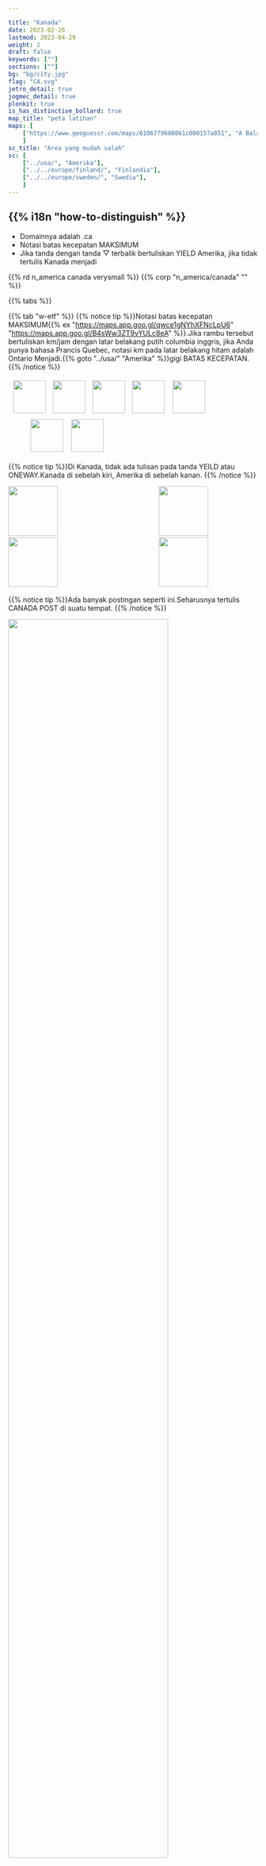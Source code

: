 ```yaml
---

title: "Kanada"
date: 2023-02-26
lastmod: 2023-04-29
weight: 2
draft: false
keywords: [""]
sections: [""]
bg: "bg/city.jpg"
flag: "CA.svg"
jetro_detail: true
jogmec_detail: true
plonkit: true
is_has_distinctive_bollard: true
map_title: "peta latihan"
maps: [
    ["https://www.geoguessr.com/maps/61067f9608061c000157a851", "A Balanced Canada"],
    ]
sc_title: "Area yang mudah salah"
sc: [
    ["../usa/", "Amerika"],
    ["../../europe/finland/", "Finlandia"],
    ["../../europe/sweden/", "Swedia"],
    ]
---
```


<div class="main-desciption country-description">
    <h2 class="section-title">{{% i18n "how-to-distinguish" %}}</h2>
    <ul class="rule-list">
        <li>Domainnya adalah <span class="quiz">.ca</span></li>
        <li>Notasi batas kecepatan <span class="quiz">MAKSIMUM</span></li>
        <li>Jika tanda dengan tanda ▽ terbalik bertuliskan YIELD <span class="quiz">Amerika</span>, jika tidak tertulis <span class="quiz">Kanada</span> menjadi</li>
    </ul>
    {{% rd n_america canada verysmall %}}
    {{% corp "n_america/canada" "" %}}
</div>

{{% tabs %}}

{{% tab "w-etf" %}}
{{% notice tip %}}Notasi batas kecepatan <span class="quiz">MAKSIMUM</span>{{% ex "https://maps.app.goo.gl/qwce1gNYhXFNcLpU6" "https://maps.app.goo.gl/B4sWw3ZT9vYULc8eA" %}}.Jika rambu tersebut bertuliskan km/jam dengan latar belakang putih <span class="quiz">columbia inggris</span>, jika Anda punya bahasa Prancis <span class="quiz">Quebec</span>, notasi km pada latar belakang hitam adalah <span class="quiz">Ontario</span> Menjadi.{{% goto "../usa/" "Amerika" %}}gigi <span class="quiz">BATAS KECEPATAN</span>.
{{% /notice %}}
<div class="googlemap-if unclickable">
<div class="googlemap-if" style="margin:5px;">
<img src="/rule/n_america/canada/r/CA-ON_road_sign_Rb-001-050.svg" width="66px" style="margin:5px">
<img src="/rule/n_america/canada/r/canada-sp-bc.png" width="66px" style="margin:5px">
<img src="/rule/n_america/canada/CA-QC_road_sign_P-070-4-40.svg" width="66px" style="margin:5px">
<img src="/rule/n_america/canada/r/sp-on.svg" width="66px" style="margin:5px">
<img src="/rule/n_america/canada/canada-sp-nu.png" width="66px" style="margin:5px 40px 7px 7px">
<img src="/rule/n_america/usa/r/MUTCD_R2-1.svg" width="66px" style="margin:5px 7px 7px 40px">
<img src="/rule/n_america/usa/r/sp-oregon.png" width="66px" style="margin:5px">
</div>

</div>

{{% notice tip %}}Di Kanada, tidak ada tulisan pada tanda YEILD atau ONEWAY.Kanada di sebelah kiri, Amerika di sebelah kanan.
{{% /notice %}}
<div class="googlemap-if unclickable">
<img src="/rule/n_america/canada/r/CA-MUTCDC_RA-002.svg" width="100px" style="margin-right:100px">
<img src="/rule/n_america/usa/r/MUTCD_R1-2.svg" width="100px" style="margin-left:100px">
</div>
<div class="googlemap-if unclickable">
<img src="/rule/n_america/canada/r/oneway.svg" width="100px" style="margin-right:100px">
<img src="/rule/n_america/usa/r/oneway.svg" width="100px" style="margin-left:100px">
</div>

{{% notice tip %}}Ada banyak postingan seperti ini.Seharusnya tertulis CANADA POST di suatu tempat.
{{% /notice %}}
<div class="googlemap-if no-margin unclickable">
<img src="/rule/n_america/canada/canadapostcommunitymailboxes9.jpg" width="80%" />
<img src="/rule/n_america/canada/canadapostcommunitymailboxes5.jpg" width="250px" />
<img src="/rule/n_america/canada/canadapostmailbox.jpg" width="250px" />
</div>

{{% notice tip %}}Ada tanda yang bentuknya seperti papan catur{{% ex "https://goo.gl/maps/H4Cp8txV2x2FRdxa6" %}}.
{{% /notice %}}

<div class="googlemap-if unclickable no-margin">
<img src="/rule/n_america/canada/opeongo_road_signs.jpg" width="90%" />
</div>

<div class="googlemap-if unclickable">
<img src="/rule/n_america/canada/CA-QC_road_sign_D-280.svg" width="130px" style="margin-right:20px">
<img src="/rule/n_america/canada/Ontario_Wa-8LR.svg" width="130px" style="margin-right:20px">
<img src="/rule/n_america/canada/Ontario_Wa-8R.svg" width="130px" style="margin-right:20px">
</div>

{{% notice tip %}}Bank yang ditulis sebagai TD berafiliasi dengan Toronto-Dominion Bank.RBC adalah singkatan dari Royal Bank of Canada.Mereka masing-masing merupakan ukuran aset terbesar ke-2 dan ke-1 di Jepang.
{{% /notice %}}
<div class="googlemap-if">
<a data-flickr-embed="true" href="https://www.flickr.com/photos/57156785@N02/44243680621/in/photolist-2apEqPF-2k3u5Vp-2k5nE34-2iy4iAq-zfK741-2b4g1hd-8ofxdx-6pVbre-6pZkMh-2ozianU-2oc7xSn-zyqpEn-LopPat-2oG9Ts8-55vEAe-fDKLZx-LW1i9o-e4oo6a-rv5Mn1-2mWAKXU-2osbwHd-2oHCBFQ-5S6fjC-2i6uvpG-vypsm-GTJfmt-sv4XYe-2nUZ1mo-FonQSJ-6HHYJw-PykKLu-D2W89U-2nb4t6W-2nGHSa8-2o1pQuT-egNVbc-9BfMp3-FZTzNH-2okTm7A-2ntWgkb-2nwCtgd-DfXeo-hpY92-2nwpGeS-2mXGC7H-2nXgvAB-cMyfLJ-2iETZYD-2nFKhBN-2m7gnDm" title="TD Canada Trust Bank (Formerly Dominion Bank) .... 420 Bloor Street East .... Toronto, Ontario"><img src="https://live.staticflickr.com/1868/44243680621_598b1c2477_z.jpg" width="640" height="396" alt="TD Canada Trust Bank (Formerly Dominion Bank) .... 420 Bloor Street East .... Toronto, Ontario"/></a><script async src="//embedr.flickr.com/assets/client-code.js" charset="utf-8"></script>
</div>

<div class="googlemap-if unclickable">
<img src="/rule/n_america/canada/Toronto-Dominion_Bank_logo.svg" width="130px" style="margin-right:100px">
<img src="/rule/n_america/canada/RBC_Royal_Bank.svg" width="100px" style="margin-left:100px">
</div>

{{% /tab %}}
{{% tab "w-commercial" %}}

{{% notice tip %}}Kanada adalah rumah bagi banyak perusahaan menengah yang mengelola jaringan pipa minyak dan gas alam.Namun, hampir tidak terlihat di Street View (karena letaknya jauh dari jalan raya).Perusahaan perwakilannya termasuk Devon, Pembina pipeline, dan Enbridge.Mungkin juga ada perusahaan yang memproduksi pasir minyak dan gas alam, seperti Sumber Daya Alam Kanada, jika Anda pergi jauh ke pegunungan.
{{% /notice %}}

<div class="googlemap-if">
<iframe src="https://www.google.com/maps/embed?pb=!4v1680092473605!6m8!1m7!1shr6aBl_v5nMjleelgqog1Q!2m2!1d56.23560543688179!2d-120.8634784332044!3f203.7384501628231!4f-2.838224894247233!5f3.325193203789971" width="295" height="295" style="border:0;" allowfullscreen="" loading="lazy" referrerpolicy="no-referrer-when-downgrade"></iframe>
<iframe src="https://www.google.com/maps/embed?pb=!4v1681111205084!6m8!1m7!1s-UxEEFPNNm-mUb8tgXtuwQ!2m2!1d45.64246075442041!2d-73.55239018585368!3f244.4341122162465!4f6.070523922723069!5f3.325193203789971" width="295" height="295" style="border:0;" allowfullscreen="" loading="lazy" referrerpolicy="no-referrer-when-downgrade"></iframe>
<iframe src="https://www.google.com/maps/embed?pb=!4v1681111809405!6m8!1m7!1ss1cAilUaSjeVEgdmo6l1Rg!2m2!1d54.39683596741235!2d-113.5005681784792!3f282.61501806102723!4f-6.847783379797136!5f3.325193203789971" width="295" height="295" style="border:0;" allowfullscreen="" loading="lazy" referrerpolicy="no-referrer-when-downgrade"></iframe>
<iframe src="https://www.google.com/maps/embed?pb=!4v1681111872260!6m8!1m7!1shGawvDMwNEclk4vVyom39w!2m2!1d56.05702410940899!2d-118.3839628374677!3f35.51577976866718!4f-3.251675013380435!5f3.325193203789971" width="295" height="295" style="border:0;" allowfullscreen="" loading="lazy" referrerpolicy="no-referrer-when-downgrade"></iframe>
</div>
{{% /tab %}}
{{% tab "🐋" %}}

<div class="googlemap-if">
<iframe width="560" height="315" src="https://www.youtube.com/embed/M7pTe8AWvgg" title="YouTube video player" frameborder="0" allow="accelerometer; autoplay; clipboard-write; encrypted-media; gyroscope; picture-in-picture; web-share" allowfullscreen></iframe>
</div>

{{% /tab %}}
{{% /tabs %}}

<div class="main-desciption area-description">
    <h2 class="section-title">{{% i18n "narrow-down-the-area" %}}</h2>
    <ul class="rule-list">
        <li>Beberapa negara bagian mewajibkan pelat nomor di depan dan belakang, sementara negara bagian lainnya tidak.
            <ul>
                <li>Plat nomornya berwarna hijau di kedua sisinya.<span class="quiz">Manitoba</span></li>
                <li>Plat nomor keseluruhan berwarna biru <span class="quiz">ontario</span> ada kemungkinan</li>
                <li>Kiri bawah berwarna kemerahan <span class="quiz">Pulau Pangeran Edward</span>{{% ref "https://en.wikipedia.org/wiki/Vehicle_registration_plates_of_Prince_Edward_Island" "Vehicle registration plates of Prince Edward Island" %}}</li>
                <li>{{% goto "https://www.plonkit.net/canada" "halaman Kanada plonkit"%}}baru ditambahkan dan terorganisir dengan baik, jadi lihat ini untuk sisanya.</li>
            </ul>
        </li>
        <li>Daerah pegunungan terbatas</li>
    </ul>
</div>



{{% tabs %}}
{{% tab "pelat" %}}


{{% notice tip %}}
Kawasan hijau memerlukan pelat nomor depan dan belakang
{{% /notice %}}

<div class="googlemap-if">
<blockquote class="twitter-tweet"><p lang="ja" dir="ltr">Mari kita mengingat Kanada secara visual <a href="https://t.co/R4nUSLIR7D">pic.twitter.com/R4nUSLIR7D</a></p>&mdash; Masuharu.(@Masuharu_fn) <a href="https://twitter.com/masuharu_fn/status/1910957803902279869?ref_src=twsrc%5Etfw">12 April 2025</a></blockquote> <script async src="https://platform.twitter.com/widgets.js" charset="utf-8"></script>

<blockquote class="reddit-embed-bq" style="height:500px" data-embed-height="723"><a href="https://www.reddit.com/r/geoguessr/comments/xzhxb4/oc_map_of_all_canadian_license_plate_and/">(OC) peta semua pelat nomor Kanada dan pelat belakang/depan wajib</a><br> oleh<a href="https://www.reddit.com/user/ehe78/">kamu/ehe78</a> di dalam<a href="https://www.reddit.com/r/geoguessr/">geoguessr</a></blockquote><script async="" src="https://embed.reddit.com/widgets.js" charset="UTF-8"></script>
</div>

{{% /tab %}}
{{% tab "medan" %}}
{{% notice tip %}}
Daerah berwarna kuning kehijauan berbentuk datar, dan daerah berwarna coklat merupakan pegunungan terjal.Ternyata British Columbia hampir tidak memiliki wilayah datar di luar wilayah Vancouver.{{% ex "https://maps.app.goo.gl/sP4mLHLmnZPRg8DR7" %}}.Daerah kuning merupakan daerah yang tersebar luas pegunungan dan bukit-bukit yang tidak terlalu tinggi.{{% ex "https://maps.app.goo.gl/UMcVcMx1TAJY6jof7" %}}.
{{% /notice %}}

<div class="googlemap-if">
<img src="/rule/n_america/canada/1073px-Canada_Map_3_-_Terrain_-_DPLA_-_9d3a2bcd16e310769d57247c939b852b.jpg" width="800">
</div>

{{% /tab %}}
{{% /tabs %}}

<div class="main-desciption country-description">
    <h4 class="section-title">hal-hal di jalan</h4>
    <ul class="rule-list">
        <li>Papan nama STOP sedikit berbeda tergantung wilayahnya.
            <ul>
                <li>Inuktitut (Bahasa Inuktitut) dapat ditemukan di Ilkluit, Nunavut.{{% ex "https://goo.gl/maps/gmn7Rgg4ojx2TBCg6" %}}</li>
                <li>ARRET adalah <span class="quiz">Quebec</span></li>
                <li class="no-evidence">Jika STOP dan ARRET ditulis bersamaan,<span class="quiz">brunswick baru</span> Dan <span class="quiz">Ontario</span></li>
            </ul>
        </li>
        <li>Rambu batas kecepatan sedikit berbeda tergantung wilayah.
            <ul>
                <li>Jika terdapat notasi km/jam dengan latar belakang putih <span class="quiz">columbia inggris</span></li>
                <li>Jika Anda berbicara bahasa Prancis <span class="quiz">Quebec</span></li>
                <li>Notasi km pada latar belakang hitam adalah <span class="quiz">Ontario</span></li>
            </ul>
        </li>
        <li>Ada sesuatu seperti tutup biru pada lampunya.<span class="quiz">Nova Scotia</span> banyak di{{% ref "https://docs.google.com/document/d/15DuGdsvKMqv5O-XiFwhNuczw89jVqg8XycY7brvhjP4/edit" "Comprehensive Canada - Davis Savage" %}}</li>
        <li>kerucut hitam dan oranye <span class="quiz">Ontario</span>・Kerucut putih dan oranye <span class="quiz">Quebec</span>{{% ref "https://docs.google.com/document/d/15DuGdsvKMqv5O-XiFwhNuczw89jVqg8XycY7brvhjP4/edit" "Comprehensive Canada - Davis Savage" %}}</li>
        <li>Apabila tiang-tiang telepon yang dibagi 2:1 diulangi secara bergantian,<span class="quiz">saskatchewan</span> banyak di{{% by "https://youtu.be/D4Po4N-LJSw?t=291" "youtube" "15 Geoguessr Tips and Metas That Will Boost Your Scores@zi8gzag" %}}</li>
    </ul>
</div>


{{% tabs %}}
{{% tab "STOP" %}}
{{% notice tip %}}
{{% /notice %}}
<div class="googlemap-if unclickable">
<img src="/rule/n_america/canada/r/Nunavut_Stop_Sign_SVG.svg" width="100px" style="margin:40px">
<img src="/rule/n_america/canada/r/CA-QC_road_sign_P-010-fr.svg" width="100px" style="margin:40px">
<img src="/rule/n_america/canada/r/New_Brunswick_stop_sign.svg" width="100px" style="margin:40px">
</div>

{{% /tab %}}
{{% tab "notasi kecepatan" %}}

<div class="googlemap-if unclickable">
<img src="/rule/n_america/canada/r/CA-ON_road_sign_Rb-001-050.svg" width="66px" style="margin:5px">
<img src="/rule/n_america/canada/r/canada-sp-bc.png" width="66px" style="margin:5px">
<img src="/rule/n_america/canada/CA-QC_road_sign_P-070-4-40.svg" width="66px" style="margin:5px">
<img src="/rule/n_america/canada/r/sp-on.svg" width="66px" style="margin:5px">
<img src="/rule/n_america/canada/canada-sp-nu.png" width="66px" style="margin:5px">
</div>


{{% notice tip %}}
Jalan yang menghubungkan Ontario dan Manitoba <span class="quiz">Ontario</span> Pada tanda samping, bagian `km/jam` berlatar belakang hitam.Terkadang juga ditulis dalam warna oranye dan hitam.
{{% /notice %}}
<div class="googlemap-if">
<iframe src="https://www.google.com/maps/embed?pb=!4v1680092550361!6m8!1m7!1sQbi9zOhBSaKoAR4ljsZv_w!2m2!1d49.73933749078834!2d-95.15201809047014!3f145.05850004916792!4f0.1372081059932384!5f3.325193203789971" width="295" height="295" style="border:0;" allowfullscreen="" loading="lazy" referrerpolicy="no-referrer-when-downgrade"></iframe>
</div>

{{% notice tip %}}
Jalan yang menghubungkan Ontario dan Manitoba <span class="quiz">Manitoba</span> Tanda kecepatan di samping tidak memiliki latar belakang hitam.
{{% /notice %}}
<div class="googlemap-if">
<iframe src="https://www.google.com/maps/embed?pb=!4v1680091669251!6m8!1m7!1s4SuXJP7m_ct16ebj318vxQ!2m2!1d49.73906045156971!2d-95.15518707897421!3f298.17287454440634!4f-3.983277349376138!5f3.325193203789971" width="295" height="295" style="border:0;" allowfullscreen="" loading="lazy" referrerpolicy="no-referrer-when-downgrade"></iframe>
</div>
{{% /tab %}}
{{% tab "lampu" %}}
<div class="googlemap-if">
<iframe src="https://www.google.com/maps/embed?pb=!4v1688194481220!6m8!1m7!1sE2tMoBGmDU8h-hPklPQtVw!2m2!1d45.04539402267391!2d-63.58207986510813!3f347.98628370681354!4f17.581990047851534!5f3.325193203789971" width="295" height="295" style="border:0;" allowfullscreen="" loading="lazy" referrerpolicy="no-referrer-when-downgrade"></iframe>
<iframe src="https://www.google.com/maps/embed?pb=!4v1688194489780!6m8!1m7!1sk35dR-h_P81v9eFn0IWTOQ!2m2!1d45.28727647879248!2d-66.04170670988759!3f70.67517204626664!4f15.700334599913589!5f3.325193203789971" width="295" height="295" style="border:0;" allowfullscreen="" loading="lazy" referrerpolicy="no-referrer-when-downgrade"></iframe>
</div>
{{% /tab %}}
{{% tab "kerucut jalan" %}}
{{% notice tip %}}
Kerucut hitam dan oranye di sebelah kiri adalah <span class="quiz">Ontario</span>・Kerucut putih dan oranye di sebelah kanan <span class="quiz">Quebec</span> hal dari
{{% /notice %}}
<div class="googlemap-if">
<iframe src="https://www.google.com/maps/embed?pb=!4v1682432065632!6m8!1m7!1s_tnrWo6hZCZxIDQ8K4Mf0A!2m2!1d49.02144291015642!2d-88.2895963216308!3f268.6020266512863!4f-3.2304603493074353!5f3.2229282956142877" width="295" height="295" style="border:0;" allowfullscreen="" loading="lazy" referrerpolicy="no-referrer-when-downgrade"></iframe>
<iframe src="https://www.google.com/maps/embed?pb=!4v1682432492247!6m8!1m7!1sLO_H97dvPqc3aO3fixvorg!2m2!1d45.49181109498912!2d-73.58142739183401!3f134.36495306086366!4f-5.588569419165907!5f3.325193203789971" width="295" height="295" style="border:0;" allowfullscreen="" loading="lazy" referrerpolicy="no-referrer-when-downgrade"></iframe>
</div>
{{% /tab %}}
{{% tab "Tiang telepon Saskatchewan" %}}
{{% notice tip %}}
Apabila tiang-tiang telepon yang dibagi 2:1 diulangi secara bergantian,<span class="quiz">saskatchewan</span> banyak di{{% by "https://youtu.be/D4Po4N-LJSw?t=291" "youtube" "15 Geoguessr Tips and Metas That Will Boost Your Scores@zi8gzag" %}}.2:1→1:2→2:1→...
{{% /notice %}}
<div class="googlemap-if">
<iframe src="https://www.google.com/maps/embed?pb=!4v1683088341064!6m8!1m7!1sHSAkHzAcEW14USPlrlJKRA!2m2!1d52.36115476111625!2d-107.0386419099979!3f255.28033037458422!4f0.9650869034524447!5f3.325193203789971" width="590" height="290" style="border:0;" allowfullscreen="" loading="lazy" referrerpolicy="no-referrer-when-downgrade"></iframe>
</div>
{{% /tab %}}
{{% /tabs %}}

<div class="main-desciption country-description">
    <h4 class="section-title">tonggak penambat kapal</h4>
    <ul class="rule-list">
        <li>Tonggak itu tipis dan memiliki reflektor merah di atasnya.<span class="quiz">Quebec</span></li>
        <li>Ada piring dengan ◆<span class="quiz">Ontario</span>{{% ref "https://docs.google.com/document/d/15DuGdsvKMqv5O-XiFwhNuczw89jVqg8XycY7brvhjP4/edit" "Comprehensive Canada - Davis Savage" %}}</li>
    </ul>
</div>

{{% tabs %}}
{{% tab "Quebec" %}}
{{% notice tip %}}
Tonggak dengan reflektor tipis berwarna merah tua <span class="quiz">Quebec</span> negara{{% ex "https://goo.gl/maps/goHrTyUv3ALQ8DLt5" "https://goo.gl/maps/RYguMToduYg11Cfe8" %}}.{{% goto "../usa/" "Amerika" %}}Ada tonggak serupa di dalamnya{{% ex "https://goo.gl/maps/rwavRhfvq2uFVUPCA" %}}Perhatikan saja poin-poinnya.
{{% /notice %}}
<div class="googlemap-if unclickable">
<img src="/rule/n_america/canada/a20_ouest_km143.jpg" width="90%">
</div>
{{% /tab %}}
{{% tab "Ontario" %}}
{{% notice tip %}}
Umum di Ontario.Ada pula yang tidak berwarna.
{{% /notice %}}
<div class="googlemap-if">
<iframe src="https://www.google.com/maps/embed?pb=!4v1688194680751!6m8!1m7!1s67cxOWY5jKmWodnleg05sA!2m2!1d49.04608186779922!2d-90.6204380212422!3f117.51831448775125!4f-5.780874631208945!5f3.325193203789971" width="295" height="295" style="border:0;" allowfullscreen="" loading="lazy" referrerpolicy="no-referrer-when-downgrade"></iframe>
</div>
{{% /tab %}}
{{% /tabs %}}

<div class="main-desciption country-description">
    <h4 class="section-title">distribusi pertanian</h4>
    <ul class="rule-list">
        <li>Ladang gandum datar tersebar di Saskatchewan dan Alberta.</li>
        <li>Jagung berlimpah di sekitar Toronto.{{% ref "https://www.usda.gov/policies-and-links" "U.S. Department of Agriculture(USDA)" %}}</li>
    </ul>
</div>

{{% tabs %}}
{{% tab "gandum" %}}

<div class="googlemap-if">
<img src="/rule/n_america/canada/2023-04-29-19-45-23.png" width="80%" />
</div>

{{% /tab %}}
{{% tab "kerucut" %}}

<div class="googlemap-if">
<img src="/rule/n_america/canada/2023-04-29-19-35-46.png" width="80%" />
</div>

{{% notice note %}}
Kedelai dan jagung melimpah di sekitar Toronto.{{% by "https://ipad.fas.usda.gov/rssiws/al/can_cropprod.aspx" "web" "Canada - Crop Production Maps(USDA)" %}}.
{{% /notice %}}

<div class="googlemap-if">
<iframe src="https://www.google.com/maps/embed?pb=!4v1682764595902!6m8!1m7!1s-wUG-AnpToNq4Vh74i5-2Q!2m2!1d43.95818152610437!2d-81.57718105212717!3f28.86601260554493!4f-9.820514044298804!5f0.7820865974627469" width="295" height="295" style="border:0;" allowfullscreen="" loading="lazy" referrerpolicy="no-referrer-when-downgrade"></iframe>
<iframe src="https://www.google.com/maps/embed?pb=!4v1682764683187!6m8!1m7!1s8rDXmLHQC7aYjWgsXBpwzQ!2m2!1d45.71301262218953!2d-72.66900302579654!3f264.0231635834412!4f-8.3041599233093!5f3.0765622637983046" width="295" height="295" style="border:0;" allowfullscreen="" loading="lazy" referrerpolicy="no-referrer-when-downgrade"></iframe>
</div>

{{% /tab %}}
{{% /tabs %}}




<div class="container-corp mt-5" id="corp-desc" style="padding-top:50px">
    <h4 class="mb-4">Deskripsi perusahaan perwakilan</h4>
    <table class="table table-striped table-bordered">
        <thead class="table-light">
            <tr>
                <th scope="col" class="col-width-2">Nama perusahaan</th>
                <th scope="col" class="col-width-1">kode</th>
                <th scope="col" class="col-width-7">penjelasan</th>
                <th scope="col" class="col-width-05">penyelesaian rekening</th>
                <th scope="col" class="col-width-05">Sejarah dividen</th>
            </tr>
        </thead>
        <tbody class="corp-desc">
            <tr>
                <td>Pipa Pembina</td>
                <td>{{% nasdaq "PBA" %}}</td>
                <td>Sebuah perusahaan minyak dan gas alam midstream besar.</td>
                <td>{{% corplink "https://www.pembina.com/investors" %}}</td>
                <td>{{% dividend "nasdaq" "PBA" %}}</td>
            </tr>
            <tr>
                <td>Kereta Api Nasional Kanada</td>
                <td>{{% nasdaq "CNR" %}}</td>
                <td>CNR adalah perusahaan kereta api terbesar di Kanada, dan satu-satunya jalur kereta api di Kanada yang melintasi benua ini adalah CNR.</td>
                <td>{{% corplink "https://www.cn.ca/en/investors" %}}</td>
                <td>{{% dividend "nasdaq" "CNR" %}}</td>
            </tr>
            <tr>
                <td>Sumber Daya Teck</td>
                <td>{{% nasdaq "TECK" %}}</td>
                <td>Bergerak di bidang logam dan pertambangan.Perusahaan ini terutama menangani batu bara, seng, dan tembaga untuk pembuatan baja (lebih dari 90% pendapatannya), dan juga menangani produk sekunder seperti timah, emas, dan molibdenum.</td>
                <td>{{% corplink "https://www.teck.com/investors/" %}}</td>
                <td>{{% dividend "nasdaq" "TECK" %}}</td>
            </tr>
            <tr>
                <td>Nutrisi</td>
                <td>{{% nasdaq "NTR" %}}</td>
                <td>Produsen pupuk terbesar kedua di dunia. No.1 dalam produksi pupuk kalium, dan No. 2 di dunia dalam produksi pupuk nitrogen.</td>
                <td>{{% corplink "https://www.nutrien.com/investors" %}}</td>
                <td>{{% dividend "nasdaq" "NTR" %}}</td>
            </tr>
            <tr>
                <td>Cameco</td>
                <td>{{% nasdaq "CCJ" %}}</td>
                <td>Ini adalah perusahaan pertambangan uranium terdaftar terbesar di dunia (diyakini).Kanada merupakan produsen uranium terbesar kedua setelah Kazakhstan.{{% ref "https://eneken.ieej.or.jp/data/8877.pdf" "Sektor hulu sumber daya uranium - Diterbitkan di IEEJ Maret 2020" %}}.</td>
                <td>{{% corplink "https://www.nutrien.com/investors" %}}</td>
                <td>{{% dividend "nasdaq" "CCJ" %}}</td>
            </tr>
        </tbody>
    </table>
</div>